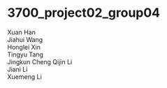 # 3700_project02_group04
Xuan Han  
Jiahui Wang  
Honglei Xin  
Tingyu Tang  
Jingkun Cheng
Qijin Li    
Jiani Li  
Xuemeng Li    
